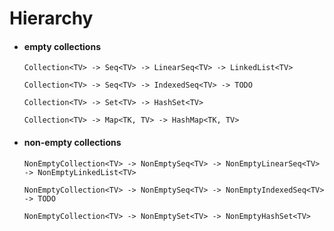 # Hierarchy

- #### empty collections
    ```
    Collection<TV> -> Seq<TV> -> LinearSeq<TV> -> LinkedList<TV>
    
    Collection<TV> -> Seq<TV> -> IndexedSeq<TV> -> TODO
    
    Collection<TV> -> Set<TV> -> HashSet<TV>
    
    Collection<TV> -> Map<TK, TV> -> HashMap<TK, TV>
    ```

- #### non-empty collections
    ```
    NonEmptyCollection<TV> -> NonEmptySeq<TV> -> NonEmptyLinearSeq<TV> -> NonEmptyLinkedList<TV>
    
    NonEmptyCollection<TV> -> NonEmptySeq<TV> -> NonEmptyIndexedSeq<TV> -> TODO
    
    NonEmptyCollection<TV> -> NonEmptySet<TV> -> NonEmptyHashSet<TV>
    ```
